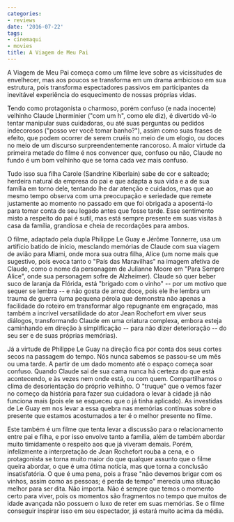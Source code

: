```yaml
---
categories:
- reviews
date: '2016-07-22'
tags:
- cinemaqui
- movies
title: A Viagem de Meu Pai
---
```


A Viagem de Meu Pai começa como um filme leve sobre as vicissitudes de envelhecer, mas aos poucos se transforma em um drama ambicioso em sua estrutura, pois transforma espectadores passivos em participantes da inevitável experiência do esquecimento de nossas próprias vidas.

Tendo como protagonista o charmoso, porém confuso (e nada inocente) velhinho Claude Lherminier ("com um h", como ele diz), é divertido vê-lo tentar manipular suas cuidadoras, ou até suas perguntas ou pedidos indecorosos ("posso ver você tomar banho?"), assim como suas frases de efeito, que podem ocorrer de serem cruéis no meio de um elogio, ou doces no meio de um discurso surpreendentemente rancoroso. A maior virtude da primeira metade do filme é nos convencer que, confuso ou não, Claude no fundo é um bom velhinho que se torna cada vez mais confuso.

Tudo isso sua filha Carole (Sandrine Kiberlain) sabe de cor e salteado; herdeira natural da empresa do pai e que adapta a sua vida e a de sua família em torno dele, tentando lhe dar atenção e cuidados, mas que ao mesmo tempo observa com uma preocupação e seriedade que remete justamente ao momento no passado em que foi obrigada a aposentá-lo para tomar conta de seu legado antes que fosse tarde. Esse sentimento misto a respeito do pai é sutil, mas está sempre presente em suas visitas à casa da família, grandiosa e cheia de recordações para ambos.

O filme, adaptado pela dupla Philippe Le Guay e Jérôme Tonnerre, usa um artifício batido de início, mesclando memórias de Claude com sua viagem de avião para Miami, onde mora sua outra filha, Alice (um nome mais que sugestivo, pois evoca tanto o "País das Maravilhas" na imagem afetiva de Claude, como o nome da personagem de Julianne Moore em "Para Sempre Alice", onde sua personagem sofre de Alzheimer). Claude só quer beber suco de laranja da Flórida, está "brigado com o vinho" -- por um motivo que sequer se lembra -- e não gosta de arroz doce, pois ele lhe lembra um trauma de guerra (uma pequena pérola que demonstra não apenas a facilidade do roteiro em transformar algo repugnante em engraçado, mas também a incrível versatilidade do ator Jean Rochefort em viver seus diálogos, transformando Claude em uma criatura complexa, embora esteja caminhando em direção à simplificação -- para não dizer deterioração -- do seu ser e de suas próprias memórias).

Já a virtude de Philippe Le Guay na direção fica por conta dos seus cortes secos na passagem do tempo. Nós nunca sabemos se passou-se um mês ou uma tarde. A partir de um dado momento até o espaço começa soar confuso. Quando Claude sai de sua cama nunca há certeza do que está acontecendo, e às vezes nem onde está, ou com quem. Compartilhamos o clima de desorientação do próprio velhinho. O "truque" que o vemos fazer no começo da história para fazer sua cuidadora o levar à cidade já não funciona mais (pois ele se esqueceu que o já tinha aplicado). As investidas de Le Guay em nos levar a essa quebra nas memórias contínuas sobre o presente que estamos acostumados a ter é o melhor presente no filme.

Este também é um filme que tenta levar a discussão para o relacionamento entre pai e filha, e por isso envolve tanto a família, além de também abordar muito timidamente o respeito aos que já viveram demais. Porém, infelizmente a interpretação de Jean Rochefort rouba a cena, e o protagonista se torna muito maior do que qualquer assunto que o filme queira abordar, o que é uma ótima notícia, mas que torna a conclusão insatisfatória. O que é uma pena, pois a frase "não devemos brigar com os vinhos, assim como as pessoas; é perda de tempo" merecia uma situação melhor para ser dita. Não importa. Não é sempre que temos o momento certo para viver, pois os momentos são fragmentos no tempo que muitos de idade avançada não possuem o luxo de reter em suas memórias. Se o filme conseguir inspirar isso em seu espectador, já estará muito acima da média.